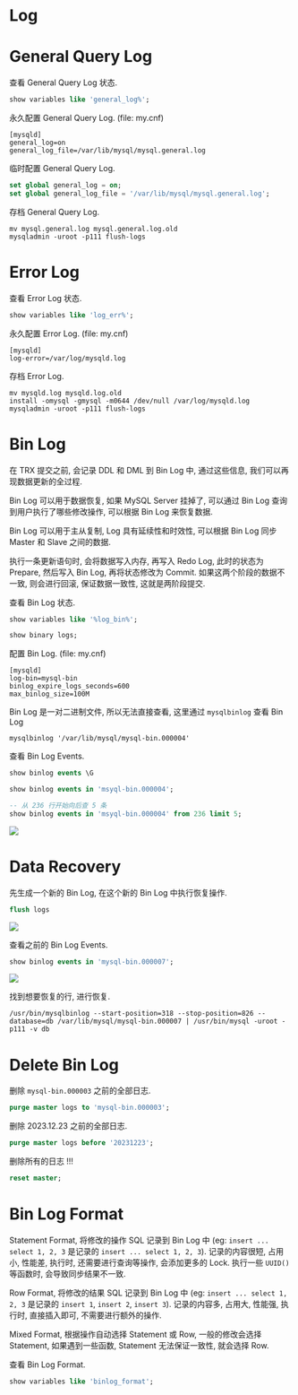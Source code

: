 # Log

# General Query Log

查看 General Query Log 状态.

```sql
show variables like 'general_log%';
```

永久配置 General Query Log. (file: my.cnf)

```
[mysqld]
general_log=on
general_log_file=/var/lib/mysql/mysql.general.log
```

临时配置 General Query Log.

```sql
set global general_log = on;
set global general_log_file = '/var/lib/mysql/mysql.general.log';
```

存档 General Query Log.

```shell
mv mysql.general.log mysql.general.log.old
mysqladmin -uroot -p111 flush-logs
```

# Error Log

查看 Error Log 状态.

```sql
show variables like 'log_err%';
```

永久配置 Error Log. (file: my.cnf)

```
[mysqld]
log-error=/var/log/mysqld.log
```

存档 Error Log.

```shell
mv mysqld.log mysqld.log.old
install -omysql -gmysql -m0644 /dev/null /var/log/mysqld.log
mysqladmin -uroot -p111 flush-logs
```

# Bin Log

在 TRX 提交之前, 会记录 DDL 和 DML 到 Bin Log 中, 通过这些信息, 我们可以再现数据更新的全过程.

Bin Log 可以用于数据恢复, 如果 MySQL Server 挂掉了, 可以通过 Bin Log 查询到用户执行了哪些修改操作, 可以根据 Bin Log 来恢复数据.

Bin Log 可以用于主从复制, Log 具有延续性和时效性, 可以根据 Bin Log 同步 Master 和 Slave 之间的数据.

执行一条更新语句时, 会将数据写入内存, 再写入 Redo Log, 此时的状态为 Prepare, 然后写入 Bin Log, 再将状态修改为 Commit. 如果这两个阶段的数据不一致, 则会进行回滚, 保证数据一致性, 这就是两阶段提交.

查看 Bin Log 状态.

```sql
show variables like '%log_bin%';

show binary logs;
```

配置 Bin Log. (file: my.cnf)

```
[mysqld]
log-bin=mysql-bin
binlog_expire_logs_seconds=600
max_binlog_size=100M
```

Bin Log 是一对二进制文件, 所以无法直接查看, 这里通过 `mysqlbinlog` 查看 Bin Log

```shell
mysqlbinlog '/var/lib/mysql/mysql-bin.000004'
```

查看 Bin Log Events.

```sql
show binlog events \G

show binlog events in 'msyql-bin.000004';

-- 从 236 行开始向后查 5 条
show binlog events in 'msyql-bin.000004' from 236 limit 5;
```

![](https://note-sun.oss-cn-shanghai.aliyuncs.com/image/202312241732538.png)

# Data Recovery

先生成一个新的 Bin Log, 在这个新的 Bin Log 中执行恢复操作.

```sql
flush logs
```

![](https://note-sun.oss-cn-shanghai.aliyuncs.com/image/202312241732539.png)

查看之前的 Bin Log Events.

```sql
show binlog events in 'mysql-bin.000007';
```

![](https://note-sun.oss-cn-shanghai.aliyuncs.com/image/202312241732540.png)

找到想要恢复的行, 进行恢复.

```shell
/usr/bin/mysqlbinlog --start-position=318 --stop-position=826 --database=db /var/lib/mysql/mysql-bin.000007 | /usr/bin/mysql -uroot -p111 -v db
```

# Delete Bin Log

删除 `mysql-bin.000003` 之前的全部日志.

```sql
purge master logs to 'mysql-bin.000003';
```

删除 2023.12.23 之前的全部日志.

```sql
purge master logs before '20231223';
```

删除所有的日志 !!!

```sql
reset master;
```

# Bin Log Format

Statement Format, 将修改的操作 SQL 记录到 Bin Log 中 (eg: `insert ... select 1, 2, 3` 是记录的 `insert ... select 1, 2, 3`). 记录的内容很短, 占用小, 性能差, 执行时, 还需要进行查询等操作, 会添加更多的 Lock. 执行一些 `UUID()` 等函数时, 会导致同步结果不一致.

Row Format, 将修改的结果 SQL 记录到 Bin Log 中 (eg: `insert ... select 1, 2, 3` 是记录的 `insert 1`, `insert 2`, `insert 3`). 记录的内容多, 占用大, 性能强, 执行时, 直接插入即可, 不需要进行额外的操作.

Mixed Format, 根据操作自动选择 Statement 或 Row, 一般的修改会选择 Statement, 如果遇到一些函数, Statement 无法保证一致性, 就会选择 Row.

查看 Bin Log Format.

```sql
show variables like 'binlog_format';
```
